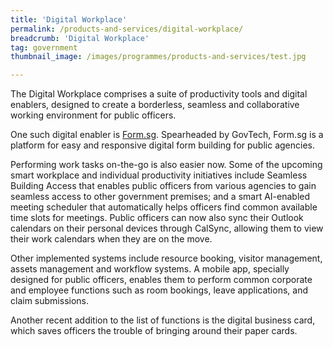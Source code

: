 ```yaml
---
title: 'Digital Workplace'
permalink: /products-and-services/digital-workplace/
breadcrumb: 'Digital Workplace'
tag: government
thumbnail_image: /images/programmes/products-and-services/test.jpg

---
```



The Digital Workplace comprises a suite of productivity tools and digital enablers, designed to create a borderless, seamless and collaborative working environment for public officers.
 
One such digital enabler is [Form.sg](https://form.gov.sg/#!/). Spearheaded by GovTech, Form.sg is a platform for easy and responsive digital form building for public agencies.
 
Performing work tasks on-the-go is also easier now. Some of the upcoming smart workplace and individual productivity initiatives include Seamless Building Access that enables public officers from various agencies to gain seamless access to other government premises; and a smart AI-enabled meeting scheduler that automatically helps officers find common available time slots for meetings. Public officers can now also sync their Outlook calendars on their personal devices through CalSync, allowing them to view their work calendars when they are on the move.
 
Other implemented systems include resource booking, visitor management, assets management and workflow systems. A mobile app, specially designed for public officers, enables them to perform common corporate and employee functions such as room bookings, leave applications, and claim submissions.
 
Another recent addition to the list of functions is the digital business card, which saves officers the trouble of bringing around their paper cards.

